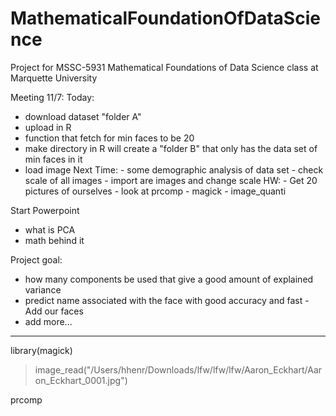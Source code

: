 # MathematicalFoundationOfDataScience
Project for MSSC-5931 Mathematical Foundations of Data Science class at Marquette University 

Meeting 11/7:
  Today: 
   - download dataset "folder A"
   - upload in R
   - function that fetch for min faces to be 20
   - make directory in R will create a "folder B" that only has the data set of min faces in it
   - load image
  Next Time:
    - some demographic analysis of data set
    - check scale of all images
    - import are images and change scale
  HW:
    - Get 20 pictures of ourselves
    - look at prcomp
    - magick - image_quanti

  Start Powerpoint
  - what is PCA
  - math behind it


  Project goal:
  - how many components be used that give a good amount of explained variance
  - predict name associated with the face with good accuracy and fast
        - Add our faces
  - add more...




------------------------
library(magick)
> image_read("/Users/hhenr/Downloads/lfw/lfw/lfw/Aaron_Eckhart/Aaron_Eckhart_0001.jpg")

prcomp

